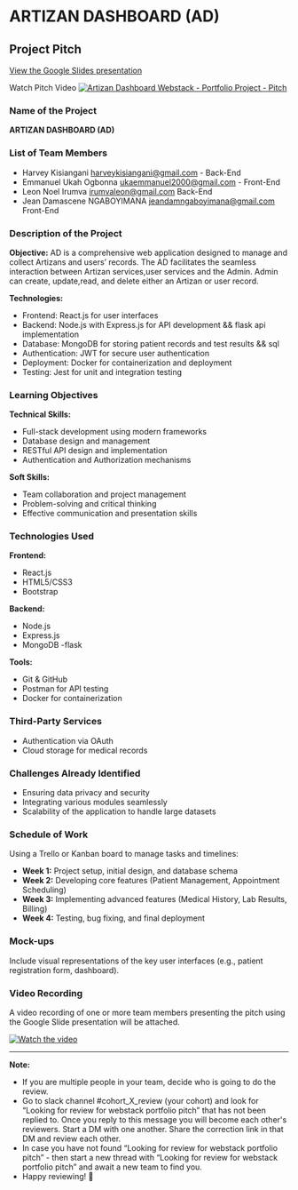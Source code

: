 # ARTIZAN DASHBOARD (AD)

## Project Pitch

[View the Google Slides presentation](https://docs.google.com/presentation/d/1GeLxS2Vfk7s-rfQg5BZwmAa7598IFwAhgDJUZYj7aTU/edit?usp=sharing)

Watch Pitch Video [![Artizan Dashboard Webstack - Portfolio Project - Pitch](https://img.youtube.com/vi/WGPyQCmudV4/maxresdefault.jpg)](https://youtu.be/WGPyQCmudV4?si=_ZBLuJryN9zq41v5)

### Name of the Project
**ARTIZAN DASHBOARD (AD)**

### List of Team Members
- Harvey Kisiangani <harveykisiangani@gmail.com> - Back-End
- Emmanuel Ukah Ogbonna <ukaemmanuel2000@gmail.com> - Front-End
- Leon Noel Irumva <irumvaleon@gmail.com> Back-End
- Jean Damascene NGABOYIMANA <jeandamngaboyimana@gmail.com> Front-End

### Description of the Project
**Objective:** AD is a comprehensive web application designed to manage and collect Artizans and users’ records.
The AD facilitates the seamless interaction between Artizan services,user services and the Admin.
Admin can create, update,read, and delete either an Artizan or user record.


**Technologies:**
- Frontend: React.js for user interfaces
- Backend: Node.js with Express.js for API development && flask api implementation
- Database: MongoDB for storing patient records and test results && sql
- Authentication: JWT for secure user authentication
- Deployment: Docker for containerization and deployment
- Testing: Jest for unit and integration testing 

### Learning Objectives
**Technical Skills:**
- Full-stack development using modern frameworks
- Database design and management
- RESTful API design and implementation
- Authentication and Authorization mechanisms

**Soft Skills:**
- Team collaboration and project management
- Problem-solving and critical thinking
- Effective communication and presentation skills

### Technologies Used
**Frontend:**
- React.js
- HTML5/CSS3
- Bootstrap

**Backend:**
- Node.js
- Express.js
- MongoDB
-flask

**Tools:**
- Git & GitHub
- Postman for API testing
- Docker for containerization

### Third-Party Services
- Authentication via OAuth
- Cloud storage for medical records

### Challenges Already Identified
- Ensuring data privacy and security
- Integrating various modules seamlessly
- Scalability of the application to handle large datasets

### Schedule of Work
Using a Trello or Kanban board to manage tasks and timelines:
- **Week 1:** Project setup, initial design, and database schema
- **Week 2:** Developing core features (Patient Management, Appointment Scheduling)
- **Week 3:** Implementing advanced features (Medical History, Lab Results, Billing)
- **Week 4:** Testing, bug fixing, and final deployment

### Mock-ups
Include visual representations of the key user interfaces (e.g., patient registration form, dashboard).

### Video Recording
A video recording of one or more team members presenting the pitch using the Google Slide presentation will be attached.

[![Watch the video](https://img.youtube.com/vi/WGPyQCmudV4/maxresdefault.jpg)](https://youtu.be/WGPyQCmudV4?si=_ZBLuJryN9zq41v5)

---

**Note:**

- If you are multiple people in your team, decide who is going to do the review.
- Go to slack channel #cohort_X_review (your cohort) and look for “Looking for review for webstack portfolio pitch” that has not been replied to. Once you reply to this message you will become each other's reviewers. Start a DM with one another. Share the correction link in that DM and review each other.
- In case you have not found “Looking for review for webstack portfolio pitch” - then start a new thread with “Looking for review for webstack portfolio pitch” and await a new team to find you.
- Happy reviewing! 💪
